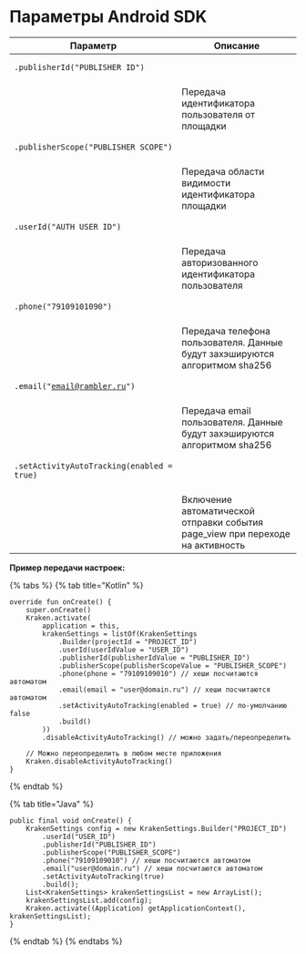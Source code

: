 # Параметры Android SDK

| Параметр                                                                               | Описание                                                                        |
| -------------------------------------------------------------------------------------- | ------------------------------------------------------------------------------- |
| <pre data-overflow="wrap"><code>.publisherId("PUBLISHER_ID")
</code></pre>             |                                                                                 |
|                                                                                        | Передача идентификатора пользователя от площадки                                |
| <pre data-overflow="wrap"><code>.publisherScope("PUBLISHER_SCOPE")
</code></pre>       |                                                                                 |
|                                                                                        | Передача области видимости идентификатора площадки                              |
| <pre data-overflow="wrap"><code>.userId("AUTH_USER_ID")
</code></pre>                  |                                                                                 |
|                                                                                        | Передача авторизованного идентификатора пользователя                            |
| <pre data-overflow="wrap"><code>.phone("79109101090")
</code></pre>                    |                                                                                 |
|                                                                                        | Передача телефона пользователя. Данные будут захэшируются алгоритмом sha256     |
| <pre data-overflow="wrap"><code>.email("email@rambler.ru")
</code></pre>               |                                                                                 |
|                                                                                        | Передача email пользователя. Данные будут захэшируются алгоритмом sha256        |
| <pre data-overflow="wrap"><code>.setActivityAutoTracking(enabled = true)
</code></pre> |                                                                                 |
|                                                                                        | Включение автоматической отправки события page\_view при переходе на активность |

**Пример передачи настроек:**

{% tabs %}
{% tab title="Kotlin" %}
```
override fun onCreate() {
    super.onCreate()
    Kraken.activate(
        application = this,
        krakenSettings = listOf(KrakenSettings
            .Builder(projectId = "PROJECT_ID")
            .userId(userIdValue = "USER_ID")
            .publisherId(publisherIdValue = "PUBLISHER_ID")
            .publisherScope(publisherScopeValue = "PUBLISHER_SCOPE")
            .phone(phone = "79109109010") // хеши посчитаются автоматом
            .email(email = "user@domain.ru") // хеши посчитаются автоматом
            .setActivityAutoTracking(enabled = true) // по-умолчанию false
            .build()
        ))
        .disableActivityAutoTracking() // можно задать/переопределить

    // Можно переопределить в любом месте приложения
    Kraken.disableActivityAutoTracking()
}
```
{% endtab %}

{% tab title="Java" %}
```
public final void onCreate() {
    KrakenSettings config = new KrakenSettings.Builder("PROJECT_ID")
        .userId("USER_ID")
        .publisherId("PUBLISHER_ID")
        .publisherScope("PUBLISHER_SCOPE")
        .phone("79109109010") // хеши посчитаются автоматом
        .email("user@domain.ru") // хеши посчитаются автоматом
        .setActivityAutoTracking(true)
        .build();
    List<KrakenSettings> krakenSettingsList = new ArrayList();
    krakenSettingsList.add(config);
    Kraken.activate((Application) getApplicationContext(), krakenSettingsList);
}
```
{% endtab %}
{% endtabs %}
